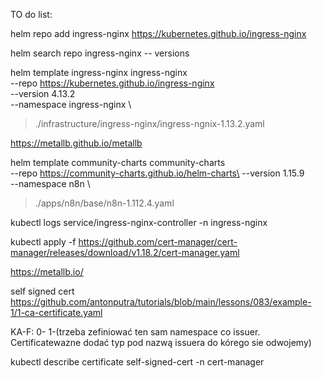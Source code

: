 TO do list:


<!-- Update comments  -->
helm repo add ingress-nginx https://kubernetes.github.io/ingress-nginx

helm search repo ingress-nginx -- versions


<!-- Template to export from Helmchat to YAML CRD-->
<!-- and save in selected directory -->
helm template ingress-nginx  ingress-nginx \
--repo https://kubernetes.github.io/ingress-nginx \
--version 4.13.2 \
--namespace ingress-nginx \
> ./infrastructure/ingress-nginx/ingress-ngnix-1.13.2.yaml

<!--____________________________________________________ -->

https://metallb.github.io/metallb

helm template community-charts community-charts \
--repo https://community-charts.github.io/helm-charts\
--version 1.15.9 \
--namespace n8n \
> ./apps/n8n/base/n8n-1.112.4.yaml




kubectl logs service/ingress-nginx-controller -n ingress-nginx

<!-- CERT MANAGER -->

<!-- CURL LINK -->
kubectl apply -f https://github.com/cert-manager/cert-manager/releases/download/v1.18.2/cert-manager.yaml


https://metallb.io/



self signed cert
https://github.com/antonputra/tutorials/blob/main/lessons/083/example-1/1-ca-certificate.yaml


KA-F:
0-
1-(trzeba zefiniować ten sam namespace co issuer.  Certificatewazne dodać typ pod nazwą issuera do kórego sie odwojemy)

kubectl describe certificate self-signed-cert -n cert-manager




